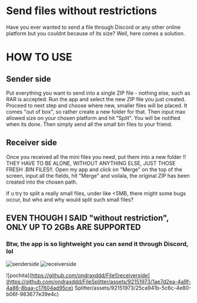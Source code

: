 # Send files without restrictions
Have you ever wanted to send a file through Discord or any other online platform but you couldnt because of its size? Well, here comes a solution.
# HOW TO USE
## Sender side
Put everything you want to send into a single ZIP file - nothing else, such as RAR is accepted. Run the app and select the new ZIP file you just created. Proceed to next step and choose where new, smaller files will be placed. It comes "out of box", so rather create a new folder for that. Then input max allowed size on your chosen platform and hit "Split". You will be notified when its done. Then simply send all the small bin files to your friend.
## Receiver side
Once you received all the mini files you need, put them into a new folder !! THEY HAVE TO BE ALONE, WITHOUT ANYTHING ELSE, JUST THOSE FRESH .BIN FILES!!. Open my app and click on "Merge" on the top of the screen, input all the fields, hit "Merge" and voilala, the original ZIP has been created into the chosen path.

If u try to split a really small files, under like <5MB, there might some bugs occur, but who and why would split such small files?

## EVEN THOUGH I SAID "without restriction", ONLY UP TO 2GBs ARE SUPPORTED

### Btw, the app is so lightweight you can send it through Discord, lol


![senderside](https://github.com/ondraxddd/FileSplitter/assets/92151973/19d66cf6-9d69-4b91-880c-058b4a2db2d8)
![receiverside](https://github.com/ondraxddd/FileSplitter/assets/92151973/23d3d232-2937-4fab-8a3a-68eeff297090)

![pochita](https://github.com/ondraxddd/File![receiverside](https://github.com/ondraxddd/FileSplitter/assets/92151973/1ae7d2ea-4a9f-4a86-8baa-c17604ad95ce)
Splitter/assets/92151973/25ca941b-5c6c-4e80-b06f-983677e39e4c)

